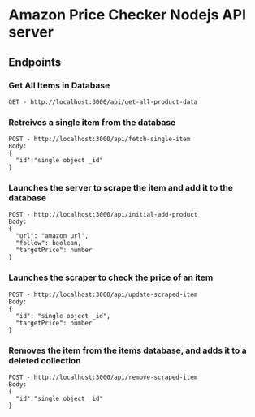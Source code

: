 # Amazon Price Checker Nodejs API server

## Endpoints

### Get All Items in Database

```
GET - http://localhost:3000/api/get-all-product-data
```

### Retreives a single item from the database

```
POST - http://localhost:3000/api/fetch-single-item
Body:
{
  "id":"single object _id"
}
```

### Launches the server to scrape the item and add it to the database

```
POST - http://localhost:3000/api/initial-add-product
Body:
{
  "url": "amazon url",
  "follow": boolean,
  "targetPrice": number
}
```

### Launches the scraper to check the price of an item

```
POST - http://localhost:3000/api/update-scraped-item
Body:
{
  "id": "single object _id",
  "targetPrice": number
}
```

### Removes the item from the items database, and adds it to a deleted collection

```
POST - http://localhost:3000/api/remove-scraped-item
Body:
{
  "id":"single object _id"
}
```
